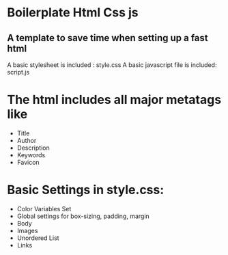 # Boilerplate Html Css js

## A template to save time when setting up a fast html

A basic stylesheet is included : style.css
A basic javascript file is included: script.js

# The html includes all major metatags like

- Title
- Author
- Description
- Keywords
- Favicon

# Basic Settings in style.css:

- Color Variables Set
- Global settings for box-sizing, padding, margin
- Body
- Images
- Unordered List
- Links
